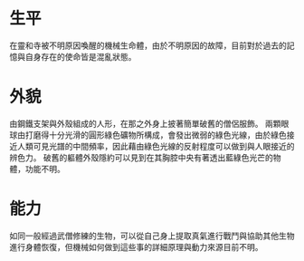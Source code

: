 <!-- TITLE: Sweeper 3536 -->
<!-- SUBTITLE:『為什麼……光是看著這個村莊，就能讓我的機能產生變化……』 CV：杉田智和-->

# 生平
在靈和寺被不明原因喚醒的機械生命體，由於不明原因的故障，目前對於過去的記憶與自身存在的使命皆是混亂狀態。

# 外貌
由鋼鐵支架與外殼組成的人形，在那之外身上披著簡單破舊的僧侶服飾。
兩顆眼球由打磨得十分光滑的圓形綠色礦物所構成，會發出微弱的綠色光線，由於綠色接近人類可見光譜的中間頻率，因此藉由綠色光線的反射程度可以做到與人眼接近的辨色力。
破舊的軀體外殼隱約可以見到在其胸腔中央有著透出藍綠色光芒的物體，功能不明。

# 能力
如同一般經過武僧修練的生物，可以從自己身上提取真氣進行戰鬥與協助其他生物進行身體恢復，但機械如何做到這些事的詳細原理與動力來源目前不明。